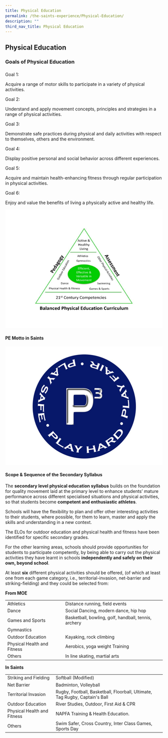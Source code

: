 ```yaml
---
title: Physical Education
permalink: /the-saints-experience/Physical-Education/
description: ""
third_nav_title: Physical Education
---
```

## Physical Education

### **Goals of Physical Education**  

### 

Goal 1:

Acquire a range of motor skills to participate in a variety of physical activities.

Goal 2:

Understand and apply movement concepts, principles and strategies in a range of physical activities.

Goal 3:

Demonstrate safe practices during physical and daily activities with respect to themselves, others and the environment.

Goal 4:

Display positive personal and social behavior across different experiences.

Goal 5:

Acquire and maintain health-enhancing fitness through regular participation in physical activities.

Goal 6:

Enjoy and value the benefits of living a physically active and healthy life.

![](/images/PE%20Logo%201.jpeg)

#### PE Motto in Saints

![](/images/PE%20Logo%205.jpeg)

#### Scope & Sequence of the Secondary Syllabus


The **secondary level physical education syllabus** builds on the foundation for quality movement laid at the primary level to enhance students’ mature performance across different specialised situations and physical activities, so that students become **competent and enthusiastic athletes**.

Schools will have the flexibility to plan and offer other interesting activities to their students, where possible, for them to learn, master and apply the skills and understanding in a new context.

The ELOs for outdoor education and physical health and fitness have been identified for specific secondary grades.

For the other learning areas, schools should provide opportunities for students to participate competently, by being able to carry out the physical activities they have learnt in schools **independently and safely on their own, beyond school**.

At least **six** different physical activities should be offered, (of which at least one from each game category, i.e., territorial-invasion, net-barrier and striking-fielding) and they could be selected from:

**From MOE**


<table>
	<tr>
	<td>Athletics</td>
	<td>Distance running, field events</td>
	</tr>
  <tr>
	<td>Dance</td>
	<td>Social Dancing, modern dance, hip hop</td>
	</tr>
  <tr>
	<td>Games and Sports</td>
	<td>Basketball, bowling, golf, handball, tennis, archery </td>
	</tr>
	 <tr>
	<td>Gymnastics</td>
	<td></td>
	</tr>
	 <tr>
	<td>Outdoor Education</td>
	<td>Kayaking, rock climbing</td>
	</tr>
	 <tr>
	<td>Physical Health and Fitness</td>
	<td>Aerobics, yoga weight Training</td>
	</tr>
	 <tr>
	<td>Others</td>
	<td>In line skating, martial arts</td>
	</tr>
</table>

**In Saints**

<table>
	<tr>
	<td>Striking and Fielding</td>
	<td>Softball (Modified)</td>
	</tr>
  <tr>
	<td>Net Barrier</td>
	<td>Badminton, Volleyball</td>
	</tr>
  <tr>
	<td>Territorial Invasion</td>
	<td>Rugby, Football, Basketball, Floorball, Ultimate, Tag Rugby, Captain's Ball</td>
	</tr>
	 <tr>
	<td>Outdoor Education</td>
	<td>River Studies, Outdoor, First Aid & CPR</td>
	</tr>
	 <tr>
	<td>Physical Health and Fitness</td>
	<td>NAPFA Training & Health Education.</td>
	</tr>
	 <tr>
	<td>Others</td>
	<td>Swim Safer, Cross Country, Inter Class Games, Sports Day</td>
	</tr>
</table>


